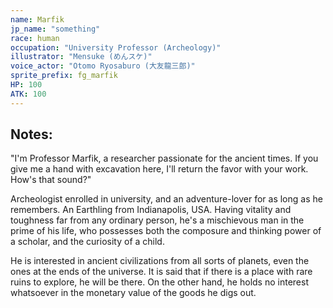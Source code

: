 ```yaml
---
name: Marfik
jp_name: "something"
race: human
occupation: "University Professor (Archeology)"
illustrator: "Mensuke (めんスケ)"
voice_actor: "Otomo Ryosaburo (大友龍三郎)"
sprite_prefix: fg_marfik
HP: 100
ATK: 100
---
```


## Notes:

"I'm Professor Marfik, a researcher passionate for the ancient times. If you give me a hand with excavation here, I'll return the favor with your work. How's that sound?"

Archeologist enrolled in university, and an adventure-lover for as long as he remembers. An Earthling from Indianapolis, USA. Having vitality and toughness far from any ordinary person, he's a mischievous man in the prime of his life, who possesses both the composure and thinking power of a scholar, and the curiosity of a child.

He is interested in ancient civilizations from all sorts of planets, even the ones at the ends of the universe. It is said that if there is a place with rare ruins to explore, he will be there. On the other hand, he holds no interest whatsoever in the monetary value of the goods he digs out.
